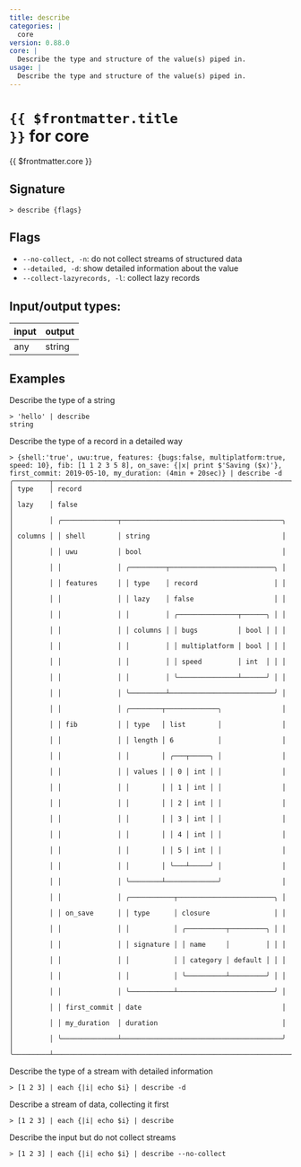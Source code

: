 ```yaml
---
title: describe
categories: |
  core
version: 0.88.0
core: |
  Describe the type and structure of the value(s) piped in.
usage: |
  Describe the type and structure of the value(s) piped in.
---
```

<!-- This file is automatically generated. Please edit the command in https://github.com/nushell/nushell instead. -->

# <code>{{ $frontmatter.title }}</code> for core

<div class='command-title'>{{ $frontmatter.core }}</div>

## Signature

```> describe {flags} ```

## Flags

 -  `--no-collect, -n`: do not collect streams of structured data
 -  `--detailed, -d`: show detailed information about the value
 -  `--collect-lazyrecords, -l`: collect lazy records


## Input/output types:

| input | output |
| ----- | ------ |
| any   | string |

## Examples

Describe the type of a string
```nu
> 'hello' | describe
string
```

Describe the type of a record in a detailed way
```nu
> {shell:'true', uwu:true, features: {bugs:false, multiplatform:true, speed: 10}, fib: [1 1 2 3 5 8], on_save: {|x| print $'Saving ($x)'}, first_commit: 2019-05-10, my_duration: (4min + 20sec)} | describe -d
╭─────────┬───────────────────────────────────────────────────────────╮
│ type    │ record                                                    │
│ lazy    │ false                                                     │
│         │ ╭──────────────┬────────────────────────────────────────╮ │
│ columns │ │ shell        │ string                                 │ │
│         │ │ uwu          │ bool                                   │ │
│         │ │              │ ╭─────────┬──────────────────────────╮ │ │
│         │ │ features     │ │ type    │ record                   │ │ │
│         │ │              │ │ lazy    │ false                    │ │ │
│         │ │              │ │         │ ╭───────────────┬──────╮ │ │ │
│         │ │              │ │ columns │ │ bugs          │ bool │ │ │ │
│         │ │              │ │         │ │ multiplatform │ bool │ │ │ │
│         │ │              │ │         │ │ speed         │ int  │ │ │ │
│         │ │              │ │         │ ╰───────────────┴──────╯ │ │ │
│         │ │              │ ╰─────────┴──────────────────────────╯ │ │
│         │ │              │ ╭────────┬─────────────╮               │ │
│         │ │ fib          │ │ type   │ list        │               │ │
│         │ │              │ │ length │ 6           │               │ │
│         │ │              │ │        │ ╭───┬─────╮ │               │ │
│         │ │              │ │ values │ │ 0 │ int │ │               │ │
│         │ │              │ │        │ │ 1 │ int │ │               │ │
│         │ │              │ │        │ │ 2 │ int │ │               │ │
│         │ │              │ │        │ │ 3 │ int │ │               │ │
│         │ │              │ │        │ │ 4 │ int │ │               │ │
│         │ │              │ │        │ │ 5 │ int │ │               │ │
│         │ │              │ │        │ ╰───┴─────╯ │               │ │
│         │ │              │ ╰────────┴─────────────╯               │ │
│         │ │              │ ╭───────────┬────────────────────────╮ │ │
│         │ │ on_save      │ │ type      │ closure                │ │ │
│         │ │              │ │           │ ╭──────────┬─────────╮ │ │ │
│         │ │              │ │ signature │ │ name     │         │ │ │ │
│         │ │              │ │           │ │ category │ default │ │ │ │
│         │ │              │ │           │ ╰──────────┴─────────╯ │ │ │
│         │ │              │ ╰───────────┴────────────────────────╯ │ │
│         │ │ first_commit │ date                                   │ │
│         │ │ my_duration  │ duration                               │ │
│         │ ╰──────────────┴────────────────────────────────────────╯ │
╰─────────┴───────────────────────────────────────────────────────────╯
```

Describe the type of a stream with detailed information
```nu
> [1 2 3] | each {|i| echo $i} | describe -d

```

Describe a stream of data, collecting it first
```nu
> [1 2 3] | each {|i| echo $i} | describe

```

Describe the input but do not collect streams
```nu
> [1 2 3] | each {|i| echo $i} | describe --no-collect

```

